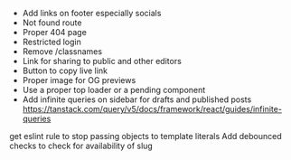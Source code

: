 - Add links on footer especially socials
- Not found route
- Proper 404 page
- Restricted login
- Remove /classnames
- Link for sharing to public and other editors
- Button to copy live link
- Proper image for OG previews
- Use a proper top loader or a pending component
- Add infinite queries on sidebar for drafts and published posts https://tanstack.com/query/v5/docs/framework/react/guides/infinite-queries

get eslint rule to stop passing objects to template literals
Add debounced checks to check for availability of slug
